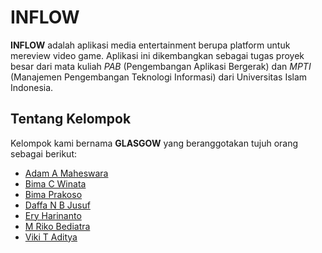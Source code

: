 # INFLOW

**INFLOW** adalah aplikasi media entertainment berupa platform untuk mereview video game. Aplikasi ini dikembangkan sebagai tugas proyek besar dari mata kuliah *PAB* (Pengembangan Aplikasi Bergerak) dan *MPTI* (Manajemen Pengembangan Teknologi Informasi) dari Universitas Islam Indonesia.

## Tentang Kelompok
Kelompok kami bernama **GLASGOW** yang beranggotakan tujuh orang sebagai berikut:
* [Adam A Maheswara](mailto:adam.maheswara@students.uii.ac.id)
* [Bima C Winata](mailto:bima.winata@students.uii.ac.id)
* [Bima Prakoso](mailto:bima.prakoso@students.uii.ac.id)
* [Daffa N B Jusuf](mailto:daffa.jusuf@students.uii.ac.id)
* [Ery Harinanto](mailto:ery.harinanto@students.uii.ac.id)
* [M Riko Bediatra](mailto:muhammad.bediatra@students.uii.ac.id)
* [Viki T Aditya](mailto:viki.aditya@students.uii.ac.id)
